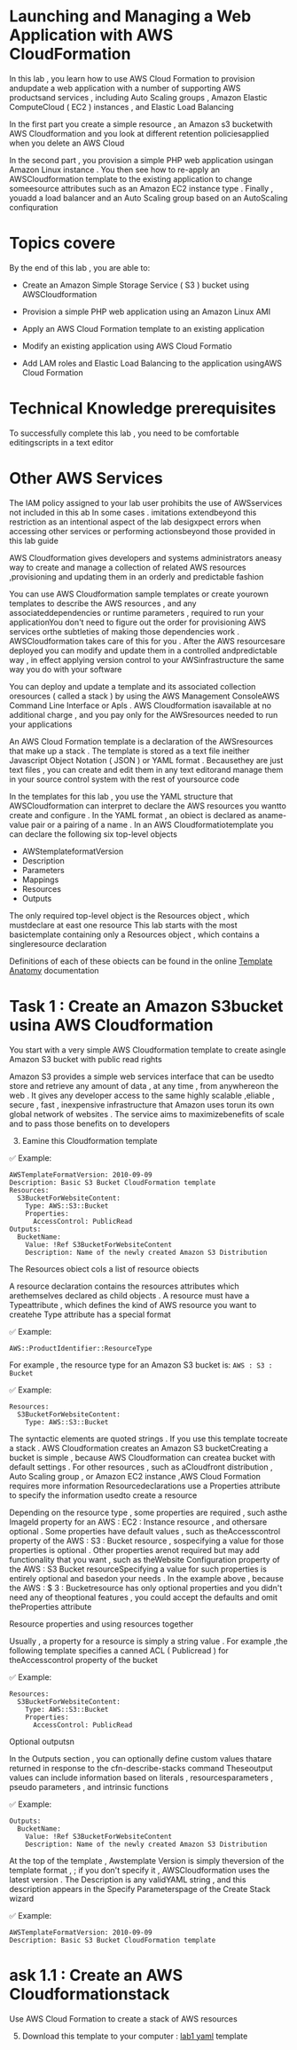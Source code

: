 # Launching and Managing a Web Application with AWS CloudFormation

In this lab , you learn how to use AWS Cloud Formation to provision andupdate a web application with a number of supporting AWS productsand services , including Auto Scaling groups , Amazon Elastic ComputeCloud ( EC2 ) instances , and Elastic Load Balancing


In the first part you create a simple resource , an Amazon s3 bucketwith AWS Cloudformation and you look at different retention policiesapplied when you delete an AWS Cloud


In the second part , you provision a simple PHP web application usingan Amazon Linux instance . You then see how to re-apply an AWSCloudformation template to the existing application to change someesource attributes such as an Amazon EC2 instance type . Finally , youadd a load balancer and an Auto Scaling group based on an AutoScaling confiquration

# Topics covere

By the end of this lab , you are able to:

  * Create an Amazon Simple Storage Service ( S3 ) bucket using AWSCloudformation

  * Provision a simple PHP web application using an Amazon Linux AMI

  * Apply an AWS Cloud Formation template to an existing application

  * Modify an existing application using AWS Cloud Formatio

  * Add LAM roles and Elastic Load Balancing to the application usingAWS Cloud Formation


 # Technical Knowledge prerequisites

 To successfully complete this lab , you need to be comfortable editingscripts in a text editor


 # Other AWS Services


 The IAM policy assigned to your lab user prohibits the use of AWSservices not included in this ab In some cases . imitations extendbeyond this restriction as an intentional aspect of the lab desigxpect errors when accessing other services or performing actionsbeyond those provided in this lab guide


 AWS Cloudformation gives developers and systems administrators aneasy way to create and manage a collection of related AWS resources ,provisioning and updating them in an orderly and predictable fashion


You can use AWS Cloudformation sample templates or create yourown templates to describe the AWS resources , and any associateddependencies or runtime parameters , required to run your applicationYou don't need to figure out the order for provisioning AWS services orthe subtleties of making those dependencies work . AWSCloudformation takes care of this for you . After the AWS resourcesare deployed you can modify and update them in a controlled andpredictable way , in effect applying version control to your AWSinfrastructure the same way you do with your software


You can deploy and update a template and its associated collection oresources ( called a stack ) by using the AWS Management ConsoleAWS Command Line Interface or Apls . AWS Cloudformation isavailable at no additional charge , and you pay only for the AWSresources needed to run your applications


An AWS Cloud Formation template is a declaration of the AWSresources that make up a stack . The template is stored as a text file ineither Javascript Object Notation ( JSON ) or YAML format . Becausethey are just text files , you can create and edit them in any text editorand manage them in your source control system with the rest of yoursource code


In the templates for this lab , you use the YAML structure that AWSCloudformation can interpret to declare the AWS resources you wantto create and configure . In the YAML format , an obiect is declared as aname-value pair or a pairing of a name . In an AWS Cloudformatiotemplate you can declare the following six top-level objects


  * AWStemplateformatVersion
  * Description
  * Parameters
  * Mappings
  * Resources
  * Outputs


The only required top-level object is the Resources object , which mustdeclare at east one resource This lab starts with the most basictemplate containing only a Resources object , which contains a singleresource declaration


Definitions of each of these obiects can be found in the online [Template Anatomy](https://docs.aws.amazon.com/AWSCloudFormation/latest/UserGuide/template-anatomy.html#concept-template-description) documentation


# Task 1 : Create an Amazon S3bucket usina AWS Cloudformation


You start with a very simple AWS Cloudformation template to create asingle Amazon S3 bucket with public read rights 

Amazon S3 provides a simple web services interface that can be usedto store and retrieve any amount of data , at any time , from anywhereon the web . It gives any developer access to the same highly scalable ,eliable , secure , fast , inexpensive infrastructure that Amazon uses torun its own global network of websites . The service aims to maximizebenefits of scale and to pass those benefits on to developers


3. Eamine this Cloudformation template

✅ Example:

```
AWSTemplateFormatVersion: 2010-09-09
Description: Basic S3 Bucket CloudFormation template
Resources:
  S3BucketForWebsiteContent:
    Type: AWS::S3::Bucket
    Properties:
      AccessControl: PublicRead
Outputs:
  BucketName:
    Value: !Ref S3BucketForWebsiteContent
    Description: Name of the newly created Amazon S3 Distribution
```


The Resources obiect coIs a list of resource obiects


A resource declaration contains the resources attributes which arethemselves declared as child objects . A resource must have a Typeattribute , which defines the kind of AWS resource you want to createhe Type attribute has a special format

✅ Example:

`AWS::ProductIdentifier::ResourceType`


For example , the resource type for an Amazon S3 bucket is: `AWS : S3 : Bucket`

✅ Example:


```
Resources:
  S3BucketForWebsiteContent:
    Type: AWS::S3::Bucket
```


The syntactic elements are quoted strings . If you use this template tocreate a stack . AWS Cloudformation creates an Amazon S3 bucketCreating a bucket is simple , because AWS Cloudformation can createa bucket with default settings . For other resources , such as aCloudfront distribution , Auto Scaling group , or Amazon EC2 instance ,AWS Cloud Formation requires more information Resourcedeclarations use a Properties attribute to specify the information usedto create a resource


Depending on the resource type , some properties are required , such asthe Imageld property for an AWS : EC2 : Instance resource , and othersare optional . Some properties have default values , such as theAccesscontrol property of the AWS : S3 : Bucket resource , sospecifying a value for those properties is optional . Other properties arenot required but may add functionality that you want , such as theWebsite Configuration property of the AWS : S3 Bucket resourceSpecifying a value for such properties is entirely optional and basedon your needs . In the example above , because the AWS : $ 3 : Bucketresource has only optional properties and you didn't need any of theoptional features , you could accept the defaults and omit theProperties attribute


Resource properties and using resources together


Usually , a property for a resource is simply a string value . For example ,the following template specifies a canned ACL ( Publicread ) for theAccesscontrol property of the bucket

✅ Example:


```
Resources:
  S3BucketForWebsiteContent:
    Type: AWS::S3::Bucket
    Properties:
      AccessControl: PublicRead
```


Optional outputsn 

In the Outputs section , you can optionally define custom values thatare returned in response to the cfn-describe-stacks command Theseoutput values can include information based on literals , resourcesparameters , pseudo parameters , and intrinsic functions

✅ Example:

```
Outputs:
  BucketName:
    Value: !Ref S3BucketForWebsiteContent
    Description: Name of the newly created Amazon S3 Distribution
```

At the top of the template , Awstemplate Version is simply theversion of the template format , ; if you don't specify it , AWSCloudformation uses the latest version . The Description is any validYAML string , and this description appears in the Specify Parameterspage of the Create Stack wizard

✅ Example:


```
AWSTemplateFormatVersion: 2010-09-09
Description: Basic S3 Bucket CloudFormation template
```


# ask 1.1 : Create an AWS Cloudformationstack


Use AWS Cloud Formation to create a stack of AWS resources

5. Download this template to your computer : [lab1 yaml]() template

